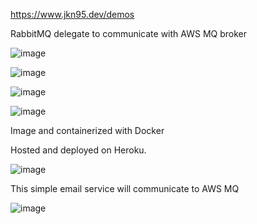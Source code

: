 https://www.jkn95.dev/demos

RabbitMQ delegate to communicate with AWS MQ broker

![image](https://github.com/user-attachments/assets/b9d5be4a-b143-494d-a261-e44fcd14c50d)

![image](https://github.com/user-attachments/assets/ac5afc05-9318-4232-bc3b-935647a1280e)

![image](https://github.com/user-attachments/assets/df460b45-f831-45f5-911b-f0f9aaa86fd8)

![image](https://github.com/user-attachments/assets/5e3fa8d5-81f4-4458-8603-a3005468a6b0)

Image and containerized with Docker 

Hosted and deployed on Heroku. 

![image](https://github.com/user-attachments/assets/1bb146e0-a70f-485f-9c63-ff305e26ebb8)

This simple email service will communicate to AWS MQ

![image](https://github.com/user-attachments/assets/7f2ff4d7-1a53-49cc-a043-808a94a55723)


